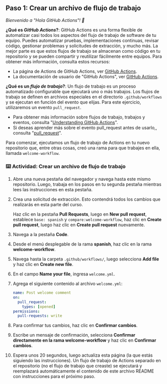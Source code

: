 ## Paso 1: Crear un archivo de flujo de trabajo

_Bienvenido a "Hola GitHub Actions"! :wave:_

**¿Qué es _GitHub Actions_?**: GitHub Actions es una forma flexible de automatizar casi todos los aspectos del flujo de trabajo de software de tu equipo. Puedes automatizar pruebas, implementaciones continuas, revisar código, gestionar problemas y solicitudes de extracción, y mucho más. La mejor parte es que estos flujos de trabajo se almacenan como código en tu repositorio y se pueden compartir y reutilizar fácilmente entre equipos. Para obtener más información, consulta estos recursos:


- La página de Actions de GitHub Actions, ver [GitHub Actions](https://github.com/features/actions).
- La documentación de usuario de "GitHub Actions", ver [GitHub Actions](https://docs.github.com/actions).

**¿Qué es un _flujo de trabajo_?**: Un flujo de trabajo es un proceso automatizado configurable que ejecutará uno o más trabajos. Los flujos de trabajo se definen en archivos especiales en el directorio `.github/workflows` y se ejecutan en función del evento que elijas. Para este ejercicio, utilizaremos un evento `pull_request`.


- Para obtener más información sobre flujos de trabajo, trabajos y eventos, consulta "[Understanding GitHub Actions](https://docs.github.com/en/actions/learn-github-actions/understanding-github-actions)".
- Si deseas aprender más sobre el evento pull_request antes de usarlo,, consulta "[pull_request](https://docs.github.com/en/developers/webhooks-and-events/webhooks/webhook-events-and-payloads#pull_request)".

Para comenzar, ejecutamos un flujo de trabajo de Actions en tu nuevo repositorio que, entre otras cosas, creó una rama para que trabajes en ella, llamada ``welcome-workflow``.


###  :keyboard: Actividad: Crear un archivo de flujo de trabajo
1. Abre una nueva pestaña del navegador y navega hasta este mismo repositorio. Luego, trabaja en los pasos en tu segunda pestaña mientras lees las instrucciones en esta pestaña.
1. Crea una solicitud de extracción. Esto contendrá todos los cambios que realizarás en esta parte del curso.

    Haz clic en la pestaña **Pull Requests**, luego en **New pull request**, establece `base: spanish` y `compare:welcome-workflow`, haz clic en **Create pull request**, luego haz clic en **Create pull request** nuevamente.


1. Navega a la pestaña **Code**.
2. Desde el menú desplegable de la rama **spanish**, haz clic en la rama **welcome-workflow**.
3. Navega hasta la carpeta `.github/workflows/`, luego selecciona **Add file** y haz clic en **Create new file**.
4. En el campo **Name your file**, ingresa `welcome.yml`.
5. Agrega el siguiente contenido al archivo `welcome.yml`:


   ```yaml copy
   name: Post welcome comment
   on:
     pull_request:
       types: [opened]
   permissions:
     pull-requests: write
   ```

1. Para confirmar tus cambios, haz clic en **Confirmar cambios**.
2. Escribe un mensaje de confirmación, selecciona **Confirmar directamente en la rama welcome-workflow** y haz clic en **Confirmar cambios**.
3. Espera unos 20 segundos, luego actualiza esta página (la que estás siguiendo las instrucciones). Un flujo de trabajo de Actions separado en el repositorio (no el flujo de trabajo que creaste) se ejecutará y reemplazará automáticamente el contenido de este archivo README con instrucciones para el próximo paso.

